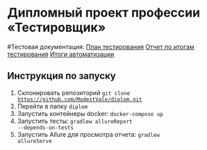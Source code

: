 # Дипломный проект профессии «Тестировщик»
#Тестовая документация:
[План тестирования](Plan.md)
[Отчет по итогам тестирования](Report.md)
[Итоги автоматизации](Summary.md)
## Инструкция по запуску

1. Склонировать репозиторий <code>git clone https://github.com/ModestVale/diplom.git</code>
2. Перейти в папку <code>diplom</code> 
3. Запустить контейнеры docker:  <code>docker-compose up</code>
4. Запустить тесты:  <code>gradlew allureReport --depends-on-tests</code>
5. Запустить Allure для просмотра отчета: <code>gradlew allureServe</code>
